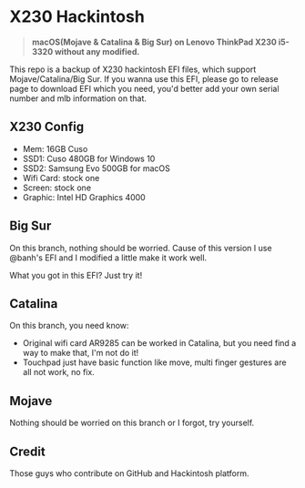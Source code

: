 # X230 Hackintosh

> **macOS(Mojave & Catalina & Big Sur) on Lenovo ThinkPad X230 i5-3320 without any modified.**

This repo is a backup of X230 hackintosh EFI files, which support Mojave/Catalina/Big Sur. If you wanna use this EFI, please go to release page to download EFI which you need, you'd better add your own serial number and mlb information on that.

## X230 Config

- Mem: 16GB Cuso
- SSD1: Cuso 480GB for Windows 10
- SSD2: Samsung Evo 500GB for macOS
- Wifi Card: stock one
- Screen: stock one
- Graphic: Intel HD Graphics 4000

## Big Sur

On this branch, nothing should be worried. Cause of this version I use @banh's EFI and I modified a little make it work well. 

What you got in this EFI? Just try it!

## Catalina

On this branch, you need know:

- Original wifi card AR9285 can be worked in Catalina, but you need find a way to make that, I'm not do it!
- Touchpad just have basic function like move, multi finger gestures are all not work, no fix.

## Mojave

Nothing should be worried on this branch or I forgot, try yourself.

## Credit 

Those guys who contribute on GitHub and Hackintosh platform.
